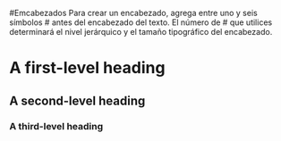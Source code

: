#Emcabezados
Para crear un encabezado, agrega entre uno y seis símbolos # antes del encabezado del texto. El número de # que utilices determinará el nivel jerárquico y el tamaño tipográfico del encabezado.
# A first-level heading
## A second-level heading
### A third-level heading


